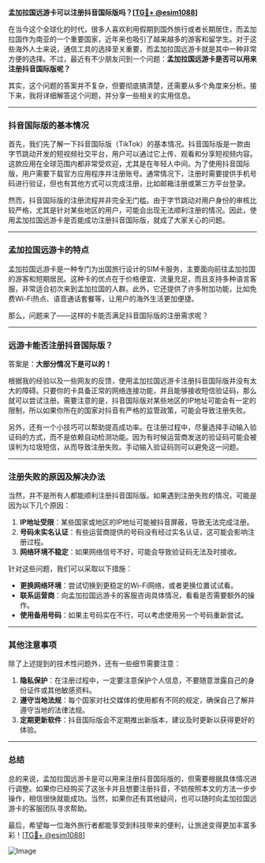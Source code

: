 **孟加拉国远游卡可以注册抖音国际版吗？[[TG💪+ @esim1088](https://t.me/s/esim1088)]**

在当今这个全球化的时代，很多人喜欢利用假期到国外旅行或者长期居住，而孟加拉国作为南亚的一个重要国家，近年来也吸引了越来越多的游客和留学生。对于这些海外人士来说，通信工具的选择至关重要，而孟加拉国远游卡就是其中一种非常方便的选择。不过，最近有不少朋友问到一个问题：**孟加拉国远游卡是否可以用来注册抖音国际版呢？**

其实，这个问题的答案并不复杂，但要彻底搞清楚，还需要从多个角度来分析。接下来，我将详细解答这个问题，并分享一些相关的实用信息。

---

### 抖音国际版的基本情况

首先，我们先了解一下抖音国际版（TikTok）的基本情况。抖音国际版是一款由字节跳动开发的短视频社交平台，用户可以通过它上传、观看和分享短视频内容。这款应用在全球范围内都非常受欢迎，尤其是在年轻人中间。为了使用抖音国际版，用户需要下载官方应用程序并注册账号。通常情况下，注册时需要提供手机号码进行验证，但也有其他方式可以完成注册，比如邮箱注册或第三方平台登录。

然而，抖音国际版的注册流程并非完全无门槛。由于字节跳动对用户身份的审核比较严格，尤其是针对某些地区的用户，可能会出现无法顺利注册的情况。因此，使用孟加拉国远游卡是否能成功注册抖音国际版，就成了大家关心的问题。

---

### 孟加拉国远游卡的特点

孟加拉国远游卡是一种专门为出国旅行设计的SIM卡服务，主要面向前往孟加拉国的游客和短期居民。这种卡的优点在于价格便宜、流量充足，而且支持多种语言客服，非常适合初次来到孟加拉国的人群。此外，它还提供了许多附加功能，比如免费Wi-Fi热点、语音通话套餐等，让用户的海外生活更加便捷。

那么，问题来了——这样的卡能否满足抖音国际版的注册需求呢？

---

### 远游卡能否注册抖音国际版？

答案是：**大部分情况下是可以的！**

根据我的经验以及一些网友的反馈，使用孟加拉国远游卡注册抖音国际版并没有太大的障碍。只要你的卡具备正常的网络连接功能，并且能够接收短信验证码，那么就可以尝试注册。需要注意的是，抖音国际版对某些地区的IP地址可能会有一定的限制，所以如果你所在的国家对抖音有严格的监管政策，可能会导致注册失败。

另外，还有一个小技巧可以帮助提高成功率。在注册过程中，尽量选择手动输入验证码的方式，而不是依赖自动检测功能。因为有时候运营商发送的验证码可能会被误判为垃圾短信，从而导致注册失败。手动输入验证码则可以避免这一问题。

---

### 注册失败的原因及解决办法

当然，并不是所有人都能顺利注册抖音国际版。如果遇到注册失败的情况，可能是因为以下几个原因：

1. **IP地址受限**：某些国家或地区的IP地址可能被抖音屏蔽，导致无法完成注册。
2. **号码未实名认证**：有些运营商提供的号码没有经过实名认证，这可能会影响注册过程。
3. **网络环境不稳定**：如果网络信号不好，可能会导致验证码无法及时接收。

针对这些问题，我们可以采取以下措施：

- **更换网络环境**：尝试切换到更稳定的Wi-Fi网络，或者更换位置试试看。
- **联系运营商**：向孟加拉国远游卡的客服咨询具体情况，看看是否需要额外的操作。
- **使用备用号码**：如果主号码实在不行，可以考虑使用另一个号码重新尝试。

---

### 其他注意事项

除了上述提到的技术性问题外，还有一些细节需要注意：

1. **隐私保护**：在注册过程中，一定要注意保护个人信息，不要随意泄露自己的身份证件或其他敏感资料。
2. **遵守当地法规**：每个国家对社交媒体的使用都有不同的规定，确保自己了解并遵守当地的法律法规。
3. **定期更新软件**：抖音国际版会不定期推出新版本，建议及时更新以获得更好的体验。

---

### 总结

总的来说，孟加拉国远游卡是可以用来注册抖音国际版的，但需要根据具体情况进行调整。如果你已经购买了这张卡并且想要注册抖音，不妨按照本文的方法一步步操作，相信很快就能成功。当然，如果你还有其他疑问，也可以随时向孟加拉国远游卡的客服团队寻求帮助。

最后，希望每一位海外旅行者都能享受到科技带来的便利，让旅途变得更加丰富多彩！[[TG💪+ @esim1088](https://t.me/s/esim1088)]

![Image](https://i.postimg.cc/4NQfJmqS/Snipaste-2025-05-13-00-14-12.png)